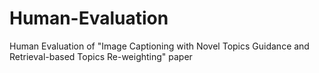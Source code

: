 # Human-Evaluation
Human Evaluation of "Image Captioning with Novel Topics Guidance and Retrieval-based Topics Re-weighting" paper
